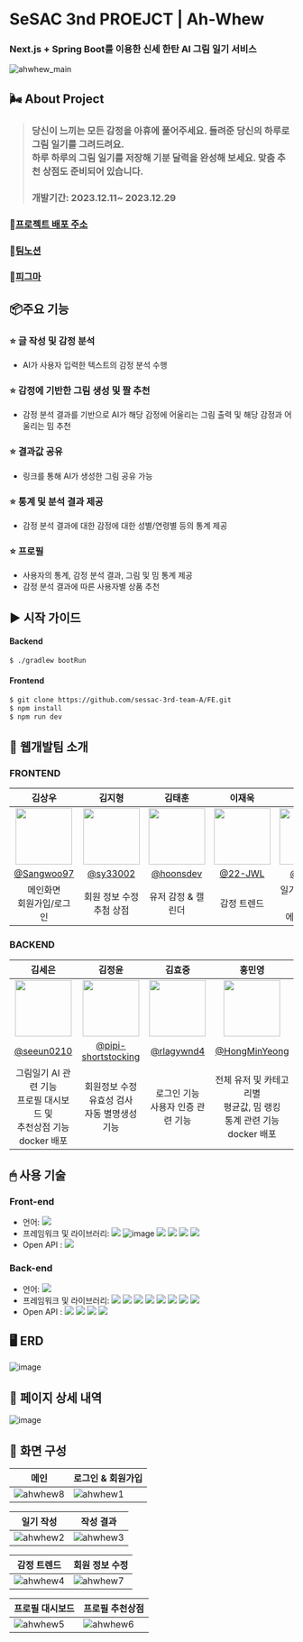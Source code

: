 # SeSAC 3nd PROEJCT | Ah-Whew

### Next.js + Spring Boot를 이용한 신세 한탄 AI 그림 일기 서비스

![ahwhew_main](https://github.com/sessac-3rd-team-A/FE/assets/139740067/8df0b2fb-4f20-4da0-8ad1-77cd517edd80)

## 🌬️ About Project

> ### 당신이 느끼는 모든 감정을 아휴에 풀어주세요. 들려준 당신의 하루로 그림 일기를 그려드려요. <br /> 하루 하루의 그림 일기를 저장해 기분 달력을 완성해 보세요. 맞춤 추천 상점도 준비되어 있습니다.
>
> ### 개발기간: 2023.12.11~ 2023.12.29

### 📎[프로젝트 배포 주소](http://ahwhew.site/)

### 💜[팀노션](https://even-taurus-17e.notion.site/Ah-whew-1c7815da1532435c81c35ff4a476c917?pvs=4)

### 📎[피그마](https://www.figma.com/community/file/1322241717698834138/ah-whew)

## 📦주요 기능

### ⭐️ 글 작성 및 감정 분석

- AI가 사용자 입력한 텍스트의 감정 분석 수행

### ⭐️ 감정에 기반한 그림 생성 및 짤 추천

- 감정 분석 결과를 기반으로 AI가 해당 감정에 어울리는 그림 출력 및 해당 감정과 어울리는 밈 추천

### ⭐️ 결과값 공유

- 링크를 통해 AI가 생성한 그림 공유 가능

### ⭐️ 통계 및 분석 결과 제공

- 감정 분석 결과에 대한 감정에 대한 성별/연령별 등의 통계 제공

### ⭐️ 프로필

- 사용자의 통계, 감정 분석 결과, 그림 및 밈 통계 제공
- 감정 분석 결과에 따른 사용자별 상품 추천

## ▶️ 시작 가이드

#### Backend

```bash
$ ./gradlew bootRun
```

#### Frontend

```bash
$ git clone https://github.com/sessac-3rd-team-A/FE.git
$ npm install
$ npm run dev
```

## 🤝 웹개발팀 소개

### FRONTEND

|                                      김상우                                       |                                      김지형                                       |                                      김태훈                                      |                                      이재욱                                      |                                      전수현                                      |
| :-------------------------------------------------------------------------------: | :-------------------------------------------------------------------------------: | :------------------------------------------------------------------------------: | :------------------------------------------------------------------------------: | :------------------------------------------------------------------------------: |
| <img  width="100px" src="https://avatars.githubusercontent.com/u/43949061?v=4" /> | <img width="100px" src="https://avatars.githubusercontent.com/u/113359008?v=4" /> | <img width="100px" src="https://avatars.githubusercontent.com/u/123625444?v=4"/> | <img width="100px" src="https://avatars.githubusercontent.com/u/100843910?v=4"/> | <img width="100px" src="https://avatars.githubusercontent.com/u/139740067?v=4"/> |
|                    [@Sangwoo97](https://github.com/Sangwoo97)                     |                      [@sy33002](https://github.com/sy33002)                       |                     [@hoonsdev](https://github.com/hoonsdev)                     |                       [@22-JWL](https://github.com/22-JWL)                       |                       [@jjsh03](https://github.com/jjsh03)                       |
|                          메인화면 <br /> 회원가입/로그인                          |                          회원 정보 수정<br /> 추첨 상점                           |                                유저 감정 & 캘린더                                |                                   감정 트렌드                                    |                       일기 작성 & 결과 <br /> 에러 & 로딩                        |

### BACKEND

|                                         김세은                                          |                                      김정윤                                      |                                        김효중                                        |                                     홍민영                                      |
| :-------------------------------------------------------------------------------------: | :------------------------------------------------------------------------------: | :----------------------------------------------------------------------------------: | :-----------------------------------------------------------------------------: |
| <img  width="100px" src="https://avatars.githubusercontent.com/u/139741006?s=60&v=4" /> | <img width="100px" src="https://avatars.githubusercontent.com/u/95032287?v=4" /> | <img width="100px" src="https://avatars.githubusercontent.com/u/71661011?s=60&v=4"/> | <img width="100px" src="https://avatars.githubusercontent.com/u/65701100?v=4"/> |
|                       [@seeun0210](https://github.com/seeun0210)                        |           [@pipi-shortstocking](https://github.com/pipi-shortstocking)           |                      [@rlagywnd4](https://github.com/rlagywnd4)                      |                [@HongMinYeong](https://github.com/HongMinYeong)                 |
|                                   그림일기 AI 관련 기능 <br /> 프로필 대시보드 및 <br /> 추천상점 기능 <br /> docker 배포                                    |                         회원정보 수정 <br /> 유효성 검사 <br />  자동 별명생성 기능                      |                       로그인 기능 <br /> 사용자 인증 관련 기능                       |                                 전체 유저 및 카테고리별 <br /> 평균값, 밈 랭킹 <br /> 통계 관련 기능 <br /> docker 배포                                  |

## 🖱 사용 기술

### Front-end

- 언어: <img src="https://img.shields.io/badge/TypeScript-3178C6?style=flat&logo=TypeScript&logoColor=white"/>
- 프레임워크 및 라이브러리: <img src="https://img.shields.io/badge/Next.js-000000?style=flat&logo=Next.js&logoColor=white"/> ![image](https://github.com/sesac-ydp5-2nd-C/2nd-project-beatbay-back/assets/63192543/6e39c358-8bdc-43b7-90b4-562ed01caf3d) <img src="https://img.shields.io/badge/Recoil-3578E5?style=flat&logo=Recoil&logoColor=white"/> <img src="https://img.shields.io/badge/AmCharts 5-007396?style=flat-square&logo=AmCharts 5&logoColor=white" />
  <img src="https://img.shields.io/badge/Chart.js-FF6384?style=flat&logo=Chart.js&logoColor=white"/> <img src="https://img.shields.io/badge/Sass-CC6699?style=flat-square&logo=Sass&logoColor=white" />
- Open API : <img src="https://img.shields.io/badge/네이버 쇼핑검색 API-03C75A?style=flat-square&logo=Naver&logoColor=white" />

### Back-end

- 언어: <img src="https://img.shields.io/badge/Java-007396?style=flat-square&logo=Java&logoColor=white" />
- 프레임워크 및 라이브러리: <img src="https://img.shields.io/badge/Spring-6DB33F?style=flat&logo=Spring&logoColor=white"/> <img src="https://img.shields.io/badge/Spring Boot-6DB33F?style=flat&logo=Spring Boot&logoColor=white"/> <img src="https://img.shields.io/badge/Spring Security-6DB33F?style=flat&logo=Spring Security&logoColor=white"/> <img src="https://img.shields.io/badge/MySQL-4479A1?style=flat&logo=MySQL&logoColor=white"/> <img src="https://img.shields.io/badge/Jpa-6DB33F?style=flat-square&logo=Java&logoColor=white" /> <img src="https://img.shields.io/badge/JSON-000000?style=flat-square&logo=JSON&logoColor=white" /> <img src="https://img.shields.io/badge/Amazon s3-569A31?style=flat-square&logo=Amazon s3&logoColor=white" /> <img src="https://img.shields.io/badge/KOMORAN-007396?style=flat-square&logo=KOMORAN&logoColor=white" />
- Open API : <img src="https://img.shields.io/badge/CLOVA Sentiment-03C75A?style=flat-square&logo=Naver&logoColor=white" /> <img src="https://img.shields.io/badge/Papago Translation-03C75A?style=flat-square&logo=Naver&logoColor=white" /> <img src="https://img.shields.io/badge/Karlo-007396?style=flat-square&logo=&logoColor=white" /> <img src="https://img.shields.io/badge/한국어 별명 생성기-007396?style=flat-square&logo=&logoColor=white" />

## 🖥️ ERD

![image](https://github.com/sesac-ydp5-2nd-C/2nd-project-beatbay-back/assets/95032287/415b6411-dfe1-48e2-9fb3-e06b42e3c6eb)

## 📑 페이지 상세 내역

<img alt="image" src="https://github.com/sesac-ydp5-2nd-C/2nd-project-beatbay-back/assets/95032287/7db2bd8a-2340-47d9-b5da-adcb9ad822af">

## 🌟 화면 구성

| 메인                                                                                                      | 로그인 & 회원가입                                                                                         |
| --------------------------------------------------------------------------------------------------------- | --------------------------------------------------------------------------------------------------------- |
| ![ahwhew8](https://github.com/sessac-3rd-team-A/FE/assets/139740067/ce4807f0-1cd2-47bd-9a4a-66db8a7e2628) | ![ahwhew1](https://github.com/sessac-3rd-team-A/FE/assets/139740067/d4593599-e537-420f-b079-746605296ff5) |

| 일기 작성                                                                                                 | 작성 결과                                                                                                 |
| --------------------------------------------------------------------------------------------------------- | --------------------------------------------------------------------------------------------------------- |
| ![ahwhew2](https://github.com/sessac-3rd-team-A/FE/assets/139740067/d93cf879-03c6-473c-9195-5c770436dd7e) | ![ahwhew3](https://github.com/sessac-3rd-team-A/FE/assets/139740067/696eb8b1-2af5-4ca6-8bd3-210a9d54ecde) |

| 감정 트렌드                                                                                               | 회원 정보 수정                                                                                            |
| --------------------------------------------------------------------------------------------------------- | --------------------------------------------------------------------------------------------------------- |
| ![ahwhew4](https://github.com/sessac-3rd-team-A/FE/assets/139740067/72d04b6b-a392-4522-8c85-ef381fada80e) | ![ahwhew7](https://github.com/sessac-3rd-team-A/FE/assets/139740067/41075a07-c7a5-4f85-b1d3-dd2013c26d32) |

| 프로필 대시보드                                                                                           | 프로필 추천상점                                                                                           |
| --------------------------------------------------------------------------------------------------------- | --------------------------------------------------------------------------------------------------------- |
| ![ahwhew5](https://github.com/sessac-3rd-team-A/FE/assets/139740067/a2cedde1-a939-45ce-b583-2caa5c14cf79) | ![ahwhew6](https://github.com/sessac-3rd-team-A/FE/assets/139740067/60e03b02-0b02-4c6c-a859-5b99e9a27d7e) |
